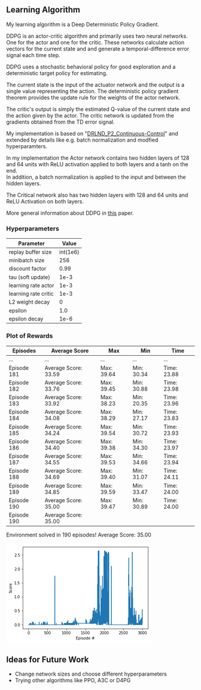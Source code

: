 ## Learning Algorithm

My learning algorithm is a Deep Deterministic Policy Gradient.  

DDPG is an actor-critic algorithm and primarily uses two neural networks.  
One for the actor and one for the critic. These networks calculate action vectors for the current state and and generate 
a temporal-difference error signal each time step.

DDPG uses a stochastic behavioral policy for good exploration and a deterministic target policy for estimating.

The current state is the input of the actuator network and the output is a single value representing the action. The deterministic policy gradient theorem provides the update rule for the weights of the actor network.  

The critic's output is simply the estimated Q-value of the current state and the action given by the actor.
The critic network is updated from the gradients obtained  from the TD error signal.

My implementation is based on "[DRLND_P2_Continuous-Control](https://github.com/tobiassteidle/DRLND_P2_Continuous-Control)" and extended by details like e.g. batch normalization and modfied hyperparamters.

In my implementation the Actor network contains two hidden layers of 128 and 64 units with ReLU activation applied to both layers and a tanh on the end.  
In addition, a batch normalization is applied to the input and between the hidden layers.  

The Critical network also has two hidden layers with 128 and 64 units and ReLU Activation on both layers.


More general information about DDPG in [this](https://arxiv.org/pdf/1509.02971.pdf) paper.   

### Hyperparameters
Parameter | Value
--- | ---
replay buffer size | int(1e6)
minibatch size | 256
discount factor | 0.99  
tau (soft update) | 1e-3
learning rate actor | 1e-3
learning rate critic | 1e-3
L2 weight decay | 0
epsilon | 1.0
epsilon decay | 1e-6

### Plot of Rewards

Episodes | Average Score | Max | Min | Time
--- | --- | --- | --- | ---
... | ... | ... | ... | ...
Episode 181 | Average Score: 33.59 | Max: 39.64 | Min: 30.34 | Time: 23.88
Episode 182 | Average Score: 33.76 | Max: 39.45 | Min: 30.88 | Time: 23.98
Episode 183 | Average Score: 33.92 | Max: 38.23 | Min: 20.35 | Time: 23.96
Episode 184 | Average Score: 34.08 | Max: 38.29 | Min: 27.17 | Time: 23.83
Episode 185 | Average Score: 34.24 | Max: 39.54 | Min: 30.72 | Time: 23.93
Episode 186 | Average Score: 34.40 | Max: 39.38 | Min: 34.30 | Time: 23.97
Episode 187 | Average Score: 34.55 | Max: 39.53 | Min: 34.66 | Time: 23.94
Episode 188 | Average Score: 34.69 | Max: 39.40 | Min: 31.07 | Time: 24.11
Episode 189 | Average Score: 34.85 | Max: 39.59 | Min: 33.47 | Time: 24.00
Episode 190 | Average Score: 35.00 | Max: 39.47 | Min: 30.89 | Time: 24.00
Episode 190	| Average Score: 35.00 | | |  

Environment solved in 190 episodes!	Average Score: 35.00

![Solution](report/Score_Plot.png)

## Ideas for Future Work

- Change network sizes and choose different hyperparameters
- Trying other algorithms like PPO, A3C or D4PG
  





